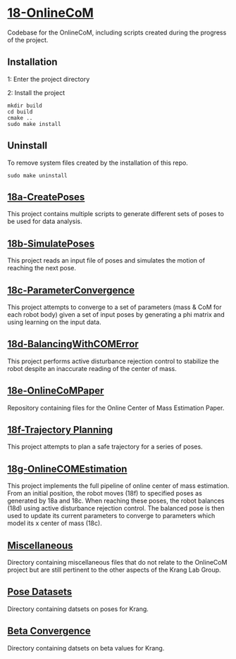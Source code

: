 # [18-OnlineCoM](https://github.gatech.edu/WholeBodyControlAttempt1/18-OnlineCoM)
Codebase for the OnlineCoM, including scripts created during the progress of the project.

## Installation

 1: Enter the project directory

 2: Install the project

    mkdir build
    cd build
    cmake ..
    sudo make install

## Uninstall

 To remove system files created by the installation of this repo.

    sudo make uninstall

## [18a-CreatePoses](https://github.gatech.edu/WholeBodyControlAttempt1/18a-CreatePoses)
This project contains multiple scripts to generate different sets of poses to be used for data analysis.

## [18b-SimulatePoses](https://github.gatech.edu/WholeBodyControlAttempt1/18b-SimulatePoses)
This project reads an input file of poses and simulates the motion of reaching the next pose.

## [18c-ParameterConvergence](https://github.gatech.edu/WholeBodyControlAttempt1/18c-ParameterConvergence)
This project attempts to converge to a set of parameters (mass & CoM for each robot body) given a set of input poses by generating a phi matrix and using learning on the input data.

## [18d-BalancingWithCOMError](https://github.gatech.edu/WholeBodyControlAttempt1/18g-BalancingWithCOMError)
This project performs active disturbance rejection control to stabilize the robot despite an inaccurate reading of the center of mass.

## [18e-OnlineCoMPaper](https://github.gatech.edu/WholeBodyControlAttempt1/18e-OnlineCoMPaper)
Repository containing files for the Online Center of Mass Estimation Paper.

## [18f-Trajectory Planning](https://github.gatech.edu/WholeBodyControlAttempt1/18f-TrajectoryPlanning)
This project attempts to plan a safe trajectory for a series of poses.

## [18g-OnlineCOMEstimation](https://github.gatech.edu/WholeBodyControlAttempt1/18g-OnlineCOMEstimation)
This project implements the full pipeline of online center of mass estimation.
From an initial position, the robot moves (18f) to specified poses as generated by 18a and 18c. When reaching these poses, the robot balances (18d) using active disturbance rejection control. The balanced pose is then used to update its current parameters to converge to parameters which model its x center of mass (18c).

## [Miscellaneous](https://github.gatech.edu/WholeBodyControlAttempt1/18-OnlineCoM/tree/master/misc)
Directory containing miscellaneous files that do not relate to the OnlineCoM
project but are still pertinent to the other aspects of the Krang Lab Group.

## [Pose Datasets](http://github.gatech.edu/WholeBodyControlAttempt1/18-OnlineCoM/tree/master/poseDatasets)
Directory containing datsets on poses for Krang.

## [Beta Convergence](http://github.gatech.edu/WholeBodyControlAttempt1/18-OnlineCoM/tree/master/betaConvergence)
Directory containing datsets on beta values for Krang.
